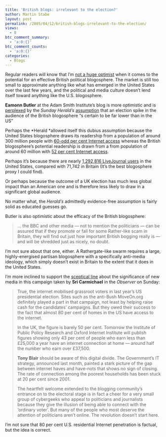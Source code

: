 ```yaml
---
title: 'British blogs: irrelevant to the election?'
author: Martin Stabe
layout: post
permalink: /2005/04/12/british-blogs-irrelevant-to-the-election/
views:
  - 8
btc_comment_summary:
  - 'a:0:{}'
btc_comment_counts:
  - 'a:0:{}'
categories:
  - Blogs
---
```

Regular readers will know that I&#8217;m [not a huge optimist][1] when it comes to the potential for an effective British political blogosphere. The market is still too small to approximate anything like what has emerged in the United States over the last few years, and the political and media culture doesn&#8217;t lend itself toward anything like the U.S. blogosphere.

**Eamonn Butler** at the Adam Smith Institute&#8217;s blog is more optimistic and is [perplexed][2] by the *Sunday Herald&rsquo;s* [assumption][3] that an election spike in the audience of the British blogosphere &ldquo;s certain to be far lower than in the US&rdquo;

Perhaps the *Herald *allowed itself this dubius assumption because the United States blogosphere draws its readership from a population of around 300 million people with [60-odd per cent Internet access][4] whereas the British blogosphere&rsquo;s potential readership is drawn from a from population of around 60 million with [52 per cent Internet access][5].

Perhaps it&rsquo;s because there are nearly [1,292,816 LiveJournal users][6] in the United States, compared with 71,742 in Britain (It&#8217;s the best blogosphere proxy I could find).

Or perhaps because the outcome of a UK election has much less global impact than an American one and is therefore less likely to draw in a significant global audience.

No matter what, the *Herald&rsquo;s* admittedly evidence-free assumption is fairly solid as educated guesses go.

Butler is also optimistic about the efficacy of the British blogosphere:

> &#8230; the BBC and other media &mdash; not to mention the politicians &mdash; can be assured that if they promote or fall for some Rather-like scam in Britain, they will find out just how important British bogging really is &mdash; and will be shredded just as nicely, no doubt.

I&#8217;m not sure about that one, either. A Rathergate-like swarm requires a large, highly-energised partisan blogosphere with a specifically anti-media ideology, which simply doesn&rsquo;t exist in Britain to the extent that it does in the United States. 

I&#8217;m more inclined to support the [sceptical line][7] about the significance of new media in this campaign taken by **Sri Carmichael** in the *Observer* on Sunday:

> True, the internet mobilised grassroot voters in last year&rsquo;s US presidential election. Sites such as the anti-Bush MoveOn.org definitely played a part in that campaign, not least by helping raise cash for the candidates&rsquo; campaigns. But they owed their success to the fact that almost 80 per cent of homes in the US have access to the internet.
> 
> In the UK, the figure is barely 50 per cent. Tomorrow the Institute of Public Policy Research and Oxford Internet Institute will publish figures showing only 43 per cent of people who earn less than &pound;25,000 a year have an internet connection at home &mdash; around half the number who earn over &pound;37,500.
> 
> **Tony Blair** should be aware of this digital divide. The Government&#8217;s IT strategy, announced last month, painted a stark picture of the gap between internet haves and have-nots that shows no sign of closing. The rate of connection among the poorest households has been stuck at 20 per cent since 2001.
> 
> The heartfelt welcome extended to the blogging community&rsquo;s entrance on to the electoral stage is in fact a cheer for a very small group of cybergeeks who appeal to politicians and journalists because they give the illusion of being able to connect with the &lsquo;ordinary voter&rsquo;. But many of the people who most deserve the attention of politicians aren&rsquo;t online. The revolution doesn&#8217;t start here.

I&#8217;m not sure that 80 per cent U.S. residential Internet penetration is factual, but the idea is correct.

 [1]: http://www.martinstabe.com/blog/archives/2005/02/british_blogs_a.php
 [2]: http://www.adamsmith.org/blog/archives/001181.php
 [3]: http://www.sundayherald.com/48950
 [4]: http://www.pewinternet.org/trends/InternetAdoption.jpg
 [5]: http://www.statistics.gov.uk/cci/nugget.asp?id=8
 [6]: http://www.nationmaster.com/graph-T/int_liv_use&int=20
 [7]: http://observer.guardian.co.uk/politics/story/0,6903,1456213,00.html